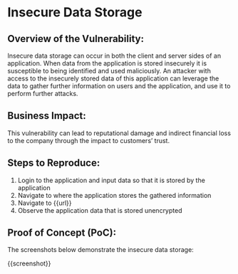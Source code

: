 # Insecure Data Storage

## Overview of the Vulnerability:

Insecure data storage can occur in both the client and server sides of an application. When data from the application is stored insecurely it is susceptible to being identified and used maliciously. An attacker with access to the insecurely stored data of this application can leverage the data to gather further information on users and the application, and use it to perform further attacks.

## Business Impact:

This vulnerability can lead to reputational damage and indirect financial loss to the company through the impact to customers’ trust.

## Steps to Reproduce:

1. Login to the application and input data so that it is stored by the application
1. Navigate to where the application stores the gathered information
1. Navigate to {{url}}
1. Observe the application data that is stored unencrypted

## Proof of Concept (PoC):

The screenshots below demonstrate the insecure data storage:

{{screenshot}}
